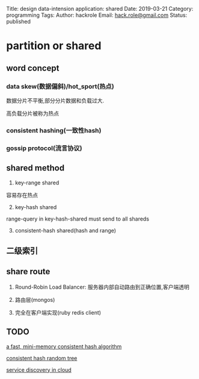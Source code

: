 Title: design data-intension application: shared
Date: 2019-03-21
Category: programming
Tags: 
Author: hackrole
Email: hack.role@gmail.com
Status: published


# partition or shared

## word concept

### data skew(数据偏斜)/hot_sport(热点)

数据分片不平衡,部分分片数据和负载过大.

高负载分片被称为热点

### consistent hashing(一致性hash)


### gossip protocol(流言协议)


## shared method


1) key-range shared

容易存在热点

2) key-hash shared

range-query in key-hash-shared must send to all shareds

3) consistent-hash shared(hash and range)

## 二级索引


## share route

1) Round-Robin Load Balancer: 服务器内部自动路由到正确位置,客户端透明

2) 路由层(mongos)

3) 完全在客户端实现(ruby redis client)


## TODO

[a fast, mini-memory consistent hash algorithm](https://arxiv.org/pdf/1406.2294v1.pdf)

[consistent hash random tree](https://www.akamai.com/us/en/multimedia/documents/technical-publication/consistent-hashing-and-random-trees-distributed-caching-protocols-for-relieving-hot-spots-on-the-world-wide-web-technical-publication.pdf)

[service discovery in cloud](http://jasonwilder.com/blog/2014/02/04/service-discovery-in-the-cloud/)

